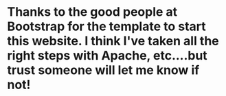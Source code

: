 # Thanks to the good people at Bootstrap for the template to start this website. I think I've taken all the right steps with Apache, etc....but trust someone will let me know if not!
